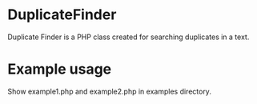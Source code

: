 # DuplicateFinder
Duplicate Finder is a PHP class created for searching duplicates in a text.

# Example usage
Show example1.php and example2.php in examples directory.
